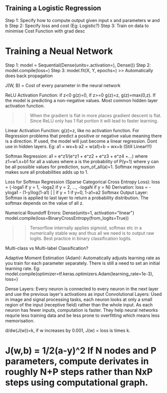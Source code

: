 ## Training a Logistic Regression
Step 1: Specify how to compute output given input x and parameters w and b
Step 2: Specify loss and cost (Eg: Logistic?)
Step 3: Train on data to minimise Cost Function with grad desc

# Training a Neual Network
Step 1: model = Sequential(Dense(units=.activation=), Dense())
Step 2: model.compile(loss=)
Step 3: model.fit(X, Y, epochs=) >> Automatically does back propagation

J(W, B) = Cost of every parameter in the neural network

ReLU Activation Function: if z<0 g(z)=0, if z>=0 g(z)=z, g(z)=max(0,z). If the model is predicting a non-negative values. Most common hidden layer activation function. 
>> When the gradient is flat in more places gradient descent is flat. Since ReLU only has 1 flat portion it will lead to faster learning.

Linear Activation Function: g(z)=z, like no activation function. For Regression problems that predict a positive or negative value meaning there is a direction. If used, the model will just become a linear regression. Dont use in hidden layers.
Eg:
a1 = wx+b
a2 = w(a1)+b = wx+b (Still Linear!!!)

Softmax Regression:
a1 = e^z1/(e^z1 + e^z2 + e^z3 + e^z4 +...) where z1=w1.x+b1 for all a values where a is the probability of P(y=1) where y can be all possible values for prediction, sum_of_all(a)=1. Softmax regression makes sure all probabilities adds up to 1.

Loss for Softmax Regression (Sparse Categorical Cross Entropy Loss):
loss = {-loga1 if y = 1, -loga2 if y = 2, ..., -logaN if y = N}
Derivation: loss = -yloga1 - (1-y)log(1-a1)
                     |              |
                if y = 1    if y=0, 1-a1=a2
Softmax Output Layer: Softmax is applied to last layer to return a probability distribution. The softmax depends on the value of all z.

Numerical Roundoff Errors: 
Dense(units=1, activation="linear")
model.compile(loss=BinaryCrossEntropy(from_logits=True))
>> Tensorflow internally applies sigmoid, softmax etc in a numerically stable way and thus all we need is to output raw logits. Best practice in binary classification logits.

Multi-class vs Multi-label Classification?

Adaptive Moment Estimation (Adam): Automatically adjusts learning rate as you train for each parameter separately. There is still a need to set an initial learning rate. Eg:
model.compile(optimizer=tf.keras.optimizers.Adam(learning_rate=1e-3), loss=)

Dense Layers: Every neuron is connected to every neuron in the next layer and use the previous layer's activations as input
Convolutional Layers: Used in image and signal processing tasks, each neuron looks at only a small region of the input (receptive field) rather than the whole input. As each neuron has fewer inputs, computation is faster. They help neural networks requrie less training data and be less prone to overfitting which means less memorisation. 

d/dw(J(w))=k, if w increases by 0.001, J(w) = loss is times k.

J(w,b) = 1/2(a-y)^2
If N nodes and P parameters, compute derivates in roughly N+P steps rather than NxP steps using computational graph.
======================================================================================




